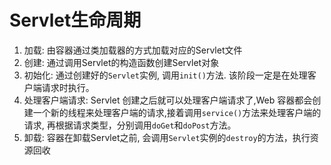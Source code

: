 # Servlet生命周期
1. 加载: 由容器通过类加载器的方式加载对应的Servlet文件
2. 创建: 通过调用Servlet的构造函数创建Servlet对象
3. 初始化: 通过创建好的`Servlet`实例, 调用`init()`方法. 该阶段一定是在处理客户端请求时执行。
4. 处理客户端请求: Servlet 创建之后就可以处理客户端请求了,Web 容器都会创建一个新的线程来处理客户端的请求,接着调用`service()`方法来处理客户端的请求, 再根据请求类型，分别调用`doGet`和`doPost`方法。
5. 卸载: 容器在卸载Servlet之前, 会调用`Servlet`实例的`destroy`的方法，执行资源回收
